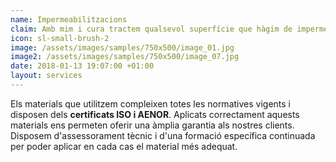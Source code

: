 ```yaml
---
name: Impermeabilitzacions
claim: Amb mim i cura tractem qualsevol superfície que hàgim de impermeabilitzar, i és que, cuidem tots els detalls per poder oferir resultats de qualitat.
icon: sl-small-brush-2
image: /assets/images/samples/750x500/image_01.jpg
image2: /assets/images/samples/750x500/image_07.jpg
date: 2018-01-13 19:07:00 +01:00
layout: services
---
```


Els materials que utilitzem compleixen totes les normatives vigents i disposen dels **certificats ISO i AENOR**. Aplicats correctament aquests materials ens permeten oferir una àmplia garantia als nostres clients.
Disposem d'assessorament tècnic i d'una formació específica continuada per poder aplicar en cada cas el material més adequat.
